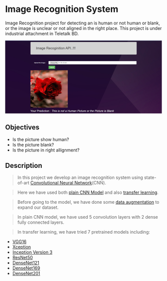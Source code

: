 # Image Recognition System
Image Recognition project for detecting an is human or not human or blank, or the image is unclear or not aligned in the right place. This project is under industrial attachment in Teletalk BD.

![Demo API](https://github.com/nafiul-araf/Industrial-Attachment-Internship/blob/main/ourput.PNG)

## Objectives
- Is the picture show human?
- Is the picture blank?
- Is the picture in right allignment?

## Description 
> In this project we develop an image recognition system using state-of-art [Convolutional Neural Network](https://en.wikipedia.org/wiki/Convolutional_neural_network)(CNN). 

> Here we have used both [plain CNN Model](https://towardsdatascience.com/understanding-cnn-convolutional-neural-network69fd626ee7d4#:~:text=CNN%20is%20a%20type%20of,features%20automatically%20for%20better%20classification.) and also [transfer learning](https://machinelearningmastery.com/transfer-learning-for-deep-learning/). 

> Before going to the model, we have done some [data augmentation](https://www.analyticsvidhya.com/blog/2021/03/image-augmentation-techniques-for-training-deep-learning-models/) to expand our dataset.

> In plain CNN model, we have used 5 convolution layers with 2 dense fully connected layers. 

> In transfer learning, we have tried 7 pretrained models including: 
- [VGG16](https://www.geeksforgeeks.org/vgg-16-cnn-model/)
- [Xception](https://keras.io/api/applications/xception/)
- [Inception Version 3](https://paperswithcode.com/method/inception-v3)
- [ResNet50](https://towardsdatascience.com/understanding-and-coding-a-resnet-in-keras-446d7ff84d33)
- [DenseNet121](https://towardsdatascience.com/creating-densenet-121-with-tensorflow-edbc08a956d8)
- [DenseNet169](https://docs.openvino.ai/latest/omz_models_model_densenet_169.html)
- [DenseNet201](https://keras.io/api/applications/densenet/)
